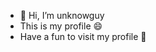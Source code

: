 - 👋 Hi, I’m unknowguy
- This is my profile 😄
- Have a fun to visit my profile 👋

<!---
unknowguy2001/unknowguy2001 is a ✨ special ✨ repository because its `README.md` (this file) appears on your GitHub profile.
You can click the Preview link to take a look at your changes.
--->
